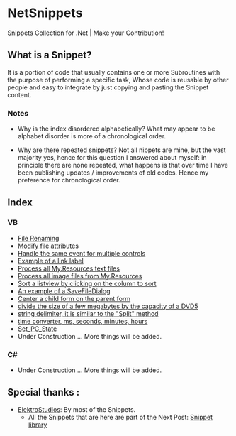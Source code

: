 # NetSnippets
Snippets Collection for .Net | Make your Contribution!

## What is a Snippet?
It is a portion of code that usually contains one or more Subroutines with the purpose of performing a specific task,
Whose code is reusable by other people and easy to integrate by just copying and pasting the Snippet content.

### Notes
- Why is the index disordered alphabetically?
What may appear to be alphabet disorder is more of a chronological order.

- Why are there repeated snippets?
Not all nippets are mine, but the vast majority yes, hence for this question I answered about myself:
in principle there are none repeated, what happens is that over time I have been publishing updates / improvements of old codes. Hence my preference for chronological order.

## Index

### VB

-  [File Renaming](https://github.com/DestroyerDarkNess/NetSnippets/blob/master/VB/File_Renaming.md)
-  [Modify file attributes](https://github.com/DestroyerDarkNess/NetSnippets/blob/master/VB/File_Attrib.md)
-  [Handle the same event for multiple controls](https://github.com/DestroyerDarkNess/NetSnippets/blob/master/VB/HandleEventsSample.md)
-  [Example of a link label](https://github.com/DestroyerDarkNess/NetSnippets/blob/master/VB/linklabelSample.md)
-  [Process all My.Resources text files](https://github.com/DestroyerDarkNess/NetSnippets/blob/master/VB/Process_Resources_textfiles.md)
-  [Process all image files from My.Resources](https://github.com/DestroyerDarkNess/NetSnippets/blob/master/VB/Process_Resources_Imagesfiles.md)
-  [Sort a listview by clicking on the column to sort](https://github.com/DestroyerDarkNess/NetSnippets/blob/master/VB/Sort_listview.md)
-  [An example of a SaveFileDialog](https://github.com/DestroyerDarkNess/NetSnippets/blob/master/VB/SaveFileDialog.md)
-  [Center a child form on the parent form](https://github.com/DestroyerDarkNess/NetSnippets/blob/master/VB/Center_childForm_on_ParentForm.md)
-  [divide the size of a few megabytes by the capacity of a DVD5](https://github.com/DestroyerDarkNess/NetSnippets/blob/master/VB/DVD5_Converter.md)
-  [string delimiter, it is similar to the "Split" method](https://github.com/DestroyerDarkNess/NetSnippets/blob/master/VB/String_Delimiter.md)
-  [time converter, ms, seconds, minutes, hours](https://github.com/DestroyerDarkNess/NetSnippets/blob/master/VB/time_converter.md)
-  [Set_PC_State](https://github.com/DestroyerDarkNess/NetSnippets/blob/master/VB/Set_PC_State.md)
- Under Construction ... More things will be added.

### C#

- Under Construction ... More things will be added.

## Special thanks :
- [ElektroStudios](https://github.com/ElektroStudios): By most of the Snippets.
   - All the Snippets that are here are part of the Next Post: [Snippet library](https://foro.elhacker.net/net_c_vbnet_asp/libreria_de_snippets_para_vbnet_compartan_aqui_sus_snippets-t378770.0.html)
